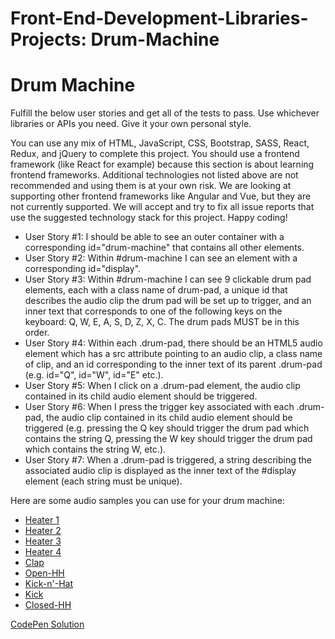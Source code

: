# Front-End-Development-Libraries-Projects: Drum-Machine

<!DOCTYPE html>
<html lang="en">
<head>
    <meta charset="UTF-8">
    <meta name="viewport" content="width=device-width, initial-scale=1.0">
</head>
<body>
    <div class="drum-pad">
        <h1>Drum Machine</h1>
        <p>Fulfill the below user stories and get all of the tests to pass. Use whichever libraries or APIs you need. Give it your own personal style.

You can use any mix of HTML, JavaScript, CSS, Bootstrap, SASS, React, Redux, and jQuery to complete this project. You should use a frontend framework (like React for example) because this section is about learning frontend frameworks. Additional technologies not listed above are not recommended and using them is at your own risk. We are looking at supporting other frontend frameworks like Angular and Vue, but they are not currently supported. We will accept and try to fix all issue reports that use the suggested technology stack for this project. Happy coding!</p>
        <ul>
            <li>User Story #1: I should be able to see an outer container with a corresponding id="drum-machine" that contains all other elements.</li>
            <li>User Story #2: Within #drum-machine I can see an element with a corresponding id="display".</li>
            <li>User Story #3: Within #drum-machine I can see 9 clickable drum pad elements, each with a class name of drum-pad, a unique id that describes the audio clip the drum pad will be set up to trigger, and an inner text that corresponds to one of the following keys on the keyboard: Q, W, E, A, S, D, Z, X, C. The drum pads MUST be in this order.</li>
            <li>User Story #4: Within each .drum-pad, there should be an HTML5 audio element which has a src attribute pointing to an audio clip, a class name of clip, and an id corresponding to the inner text of its parent .drum-pad (e.g. id="Q", id="W", id="E" etc.).</li>
            <li>User Story #5: When I click on a .drum-pad element, the audio clip contained in its child audio element should be triggered.</li>
            <li>User Story #6: When I press the trigger key associated with each .drum-pad, the audio clip contained in its child audio element should be triggered (e.g. pressing the Q key should trigger the drum pad which contains the string Q, pressing the W key should trigger the drum pad which contains the string W, etc.).</li>
            <li>User Story #7: When a .drum-pad is triggered, a string describing the associated audio clip is displayed as the inner text of the #display element (each string must be unique).</li>
          </ul>
          <p>Here are some audio samples you can use for your drum machine:

- <a href="https://s3.amazonaws.com/freecodecamp/drums/Heater-1.mp3">Heater 1</a>
- <a href="https://s3.amazonaws.com/freecodecamp/drums/Heater-2.mp3">Heater 2</a>
- <a href="https://s3.amazonaws.com/freecodecamp/drums/Heater-3.mp3">Heater 3</a>
- <a href="https://s3.amazonaws.com/freecodecamp/drums/Heater-4_1.mp3">Heater 4</a>
- <a href="">Clap</a>
- <a href="">Open-HH</a>
- <a href="">Kick-n'-Hat</a>
- <a href="">Kick</a>
- <a href="">Closed-HH</a>
</p>
        <a href="https://codepen.io/maryangelique/pen/eYbZKbE4">CodePen Solution</a>
    </div>
</body>
</html>
